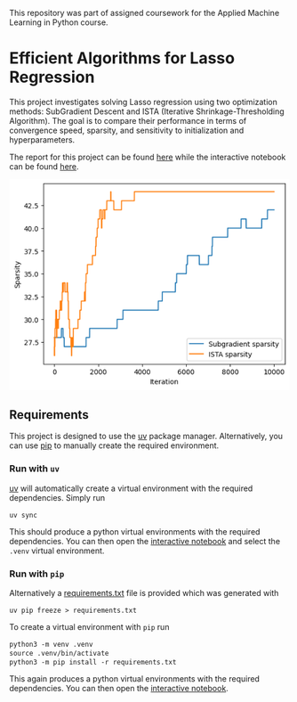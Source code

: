 This repository was part of assigned coursework for the Applied Machine Learning in Python course.

# Efficient Algorithms for Lasso Regression

This project investigates solving Lasso regression using two optimization methods: SubGradient Descent and ISTA (Iterative Shrinkage-Thresholding Algorithm). The goal is to compare their performance in terms of convergence speed, sparsity,
and sensitivity to initialization and hyperparameters.

The report for this project can be found [here](./report/report.pdf) while the interactive notebook can be found [here](./lasso-regression.ipynb).

![Lasso Sparsity](/report/figures/fig2.png "Lasso Sparsity")

## Requirements

This project is designed to use the [uv](https://github.com/astral-sh/uv) package manager. Alternatively, you can use [pip](#run-with-pip) to manually create the required environment.

### Run with `uv`

[uv](https://github.com/astral-sh/uv) will automatically create a virtual environment with the
required dependencies. Simply run

```setup
uv sync
```

This should produce a python virtual environments with the required dependencies. You can then open
the [interactive notebook](/lasso-regression.ipynb) and select the `.venv` virtual environment.

### Run with `pip`

Alternatively a [requirements.txt](/requirements.txt) file is provided which was generated with

```setup
uv pip freeze > requirements.txt
```

To create a virtual environment with `pip` run
```
python3 -m venv .venv
source .venv/bin/activate
python3 -m pip install -r requirements.txt
```

This again produces a python virtual environments with the required dependencies. You can then open
the [interactive notebook](/lasso-regression.ipynb).
